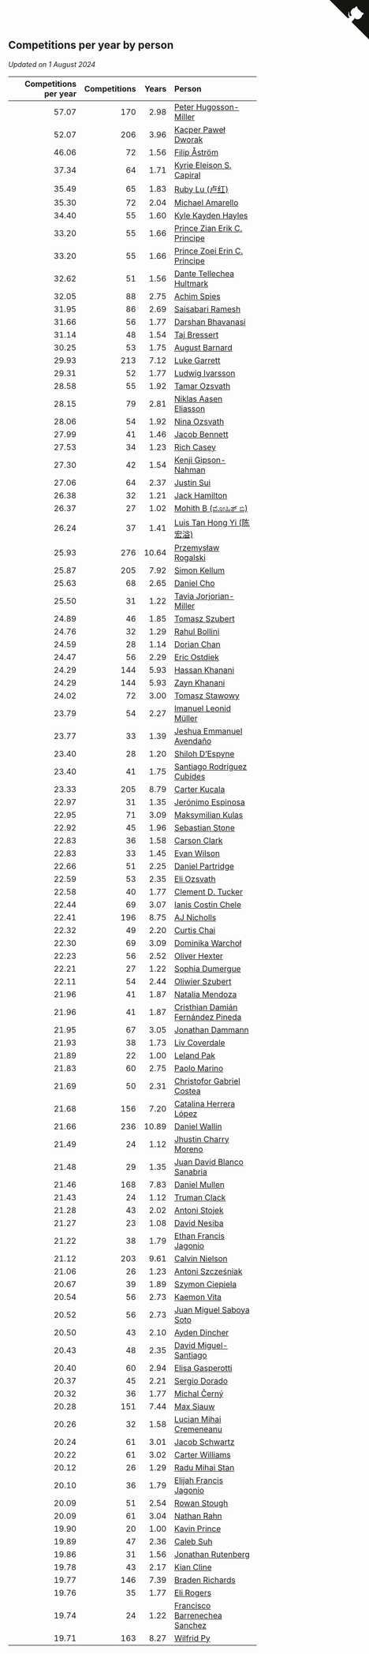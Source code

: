 ## Competitions per year by person

*Updated on  1 August 2024*

| Competitions per year | Competitions | Years | Person |
| ---: | ---: | ---: | :--- |
| 57.07 | 170 | 2.98 | [Peter Hugosson-Miller](https://www.worldcubeassociation.org/persons/2021HUGO01) |
| 52.07 | 206 | 3.96 | [Kacper Paweł Dworak](https://www.worldcubeassociation.org/persons/2020DWOR01) |
| 46.06 | 72 | 1.56 | [Filip Åström](https://www.worldcubeassociation.org/persons/2023ASTR01) |
| 37.34 | 64 | 1.71 | [Kyrie Eleison S. Capiral](https://www.worldcubeassociation.org/persons/2022CAPI02) |
| 35.49 | 65 | 1.83 | [Ruby Lu (卢红)](https://www.worldcubeassociation.org/persons/2022LURU01) |
| 35.30 | 72 | 2.04 | [Michael Amarello](https://www.worldcubeassociation.org/persons/2022AMAR09) |
| 34.40 | 55 | 1.60 | [Kyle Kayden Hayles](https://www.worldcubeassociation.org/persons/2022HAYL02) |
| 33.20 | 55 | 1.66 | [Prince Zian Erik C. Principe](https://www.worldcubeassociation.org/persons/2022PRIN08) |
| 33.20 | 55 | 1.66 | [Prince Zoei Erin C. Principe](https://www.worldcubeassociation.org/persons/2022PRIN09) |
| 32.62 | 51 | 1.56 | [Dante Tellechea Hultmark](https://www.worldcubeassociation.org/persons/2023HULT01) |
| 32.05 | 88 | 2.75 | [Achim Spies](https://www.worldcubeassociation.org/persons/2021SPIE01) |
| 31.95 | 86 | 2.69 | [Saisabari Ramesh](https://www.worldcubeassociation.org/persons/2021RAME01) |
| 31.66 | 56 | 1.77 | [Darshan Bhavanasi](https://www.worldcubeassociation.org/persons/2022BHAV01) |
| 31.14 | 48 | 1.54 | [Taj Bressert](https://www.worldcubeassociation.org/persons/2023BRES01) |
| 30.25 | 53 | 1.75 | [August Barnard](https://www.worldcubeassociation.org/persons/2022BARN21) |
| 29.93 | 213 | 7.12 | [Luke Garrett](https://www.worldcubeassociation.org/persons/2017GARR05) |
| 29.31 | 52 | 1.77 | [Ludwig Ivarsson](https://www.worldcubeassociation.org/persons/2022IVAR01) |
| 28.58 | 55 | 1.92 | [Tamar Ozsvath](https://www.worldcubeassociation.org/persons/2022OZSV04) |
| 28.15 | 79 | 2.81 | [Niklas Aasen Eliasson](https://www.worldcubeassociation.org/persons/2021ELIA01) |
| 28.06 | 54 | 1.92 | [Nina Ozsvath](https://www.worldcubeassociation.org/persons/2022OZSV03) |
| 27.99 | 41 | 1.46 | [Jacob Bennett](https://www.worldcubeassociation.org/persons/2023BENN04) |
| 27.53 | 34 | 1.23 | [Rich Casey](https://www.worldcubeassociation.org/persons/2023CASE06) |
| 27.30 | 42 | 1.54 | [Kenji Gipson-Nahman](https://www.worldcubeassociation.org/persons/2023GIPS01) |
| 27.06 | 64 | 2.37 | [Justin Sui](https://www.worldcubeassociation.org/persons/2022SUIJ01) |
| 26.38 | 32 | 1.21 | [Jack Hamilton](https://www.worldcubeassociation.org/persons/2023HAMI08) |
| 26.37 | 27 | 1.02 | [Mohith B (ಮೋಹಿತ್ ಬಿ)](https://www.worldcubeassociation.org/persons/2023BMOH01) |
| 26.24 | 37 | 1.41 | [Luis Tan Hong Yi (陈宏溢)](https://www.worldcubeassociation.org/persons/2023YILU01) |
| 25.93 | 276 | 10.64 | [Przemysław Rogalski](https://www.worldcubeassociation.org/persons/2013ROGA02) |
| 25.87 | 205 | 7.92 | [Simon Kellum](https://www.worldcubeassociation.org/persons/2016KELL12) |
| 25.63 | 68 | 2.65 | [Daniel Cho](https://www.worldcubeassociation.org/persons/2021CHOD01) |
| 25.50 | 31 | 1.22 | [Tavia Jorjorian-Miller](https://www.worldcubeassociation.org/persons/2023JORJ01) |
| 24.89 | 46 | 1.85 | [Tomasz Szubert](https://www.worldcubeassociation.org/persons/2022SZUB02) |
| 24.76 | 32 | 1.29 | [Rahul Bollini](https://www.worldcubeassociation.org/persons/2023BOLL01) |
| 24.59 | 28 | 1.14 | [Dorian Chan](https://www.worldcubeassociation.org/persons/2023DORI01) |
| 24.47 | 56 | 2.29 | [Eric Ostdiek](https://www.worldcubeassociation.org/persons/2022OSTD01) |
| 24.29 | 144 | 5.93 | [Hassan Khanani](https://www.worldcubeassociation.org/persons/2018KHAN26) |
| 24.29 | 144 | 5.93 | [Zayn Khanani](https://www.worldcubeassociation.org/persons/2018KHAN28) |
| 24.02 | 72 | 3.00 | [Tomasz Stawowy](https://www.worldcubeassociation.org/persons/2021STAW01) |
| 23.79 | 54 | 2.27 | [Imanuel Leonid Müller](https://www.worldcubeassociation.org/persons/2022MULL02) |
| 23.77 | 33 | 1.39 | [Jeshua Emmanuel Avendaño](https://www.worldcubeassociation.org/persons/2023AVEN01) |
| 23.40 | 28 | 1.20 | [Shiloh D’Espyne](https://www.worldcubeassociation.org/persons/2023DESP01) |
| 23.40 | 41 | 1.75 | [Santiago Rodríguez Cubides](https://www.worldcubeassociation.org/persons/2022CUBI01) |
| 23.33 | 205 | 8.79 | [Carter Kucala](https://www.worldcubeassociation.org/persons/2015KUCA01) |
| 22.97 | 31 | 1.35 | [Jerónimo Espinosa](https://www.worldcubeassociation.org/persons/2023ESPI07) |
| 22.95 | 71 | 3.09 | [Maksymilian Kulas](https://www.worldcubeassociation.org/persons/2021KULA02) |
| 22.92 | 45 | 1.96 | [Sebastian Stone](https://www.worldcubeassociation.org/persons/2022STON09) |
| 22.83 | 36 | 1.58 | [Carson Clark](https://www.worldcubeassociation.org/persons/2023CLAR02) |
| 22.83 | 33 | 1.45 | [Evan Wilson](https://www.worldcubeassociation.org/persons/2023WILS11) |
| 22.66 | 51 | 2.25 | [Daniel Partridge](https://www.worldcubeassociation.org/persons/2022PART02) |
| 22.59 | 53 | 2.35 | [Eli Ozsvath](https://www.worldcubeassociation.org/persons/2022OZSV01) |
| 22.58 | 40 | 1.77 | [Clement D. Tucker](https://www.worldcubeassociation.org/persons/2022TUCK09) |
| 22.44 | 69 | 3.07 | [Ianis Costin Chele](https://www.worldcubeassociation.org/persons/2021CHEL01) |
| 22.41 | 196 | 8.75 | [AJ Nicholls](https://www.worldcubeassociation.org/persons/2015NICH04) |
| 22.32 | 49 | 2.20 | [Curtis Chai](https://www.worldcubeassociation.org/persons/2022CHAI02) |
| 22.30 | 69 | 3.09 | [Dominika Warchoł](https://www.worldcubeassociation.org/persons/2021WARC01) |
| 22.23 | 56 | 2.52 | [Oliver Hexter](https://www.worldcubeassociation.org/persons/2022HEXT01) |
| 22.21 | 27 | 1.22 | [Sophia Dumergue](https://www.worldcubeassociation.org/persons/2023DUME02) |
| 22.11 | 54 | 2.44 | [Oliwier Szubert](https://www.worldcubeassociation.org/persons/2022SZUB01) |
| 21.96 | 41 | 1.87 | [Natalia Mendoza](https://www.worldcubeassociation.org/persons/2022MEND24) |
| 21.96 | 41 | 1.87 | [Cristhian Damián Fernández Pineda](https://www.worldcubeassociation.org/persons/2022PINE05) |
| 21.95 | 67 | 3.05 | [Jonathan Dammann](https://www.worldcubeassociation.org/persons/2021DAMM01) |
| 21.93 | 38 | 1.73 | [Liv Coverdale](https://www.worldcubeassociation.org/persons/2022COVE02) |
| 21.89 | 22 | 1.00 | [Leland Pak](https://www.worldcubeassociation.org/persons/2023PAKL02) |
| 21.83 | 60 | 2.75 | [Paolo Marino](https://www.worldcubeassociation.org/persons/2021MARI04) |
| 21.69 | 50 | 2.31 | [Christofor Gabriel Costea](https://www.worldcubeassociation.org/persons/2022COST03) |
| 21.68 | 156 | 7.20 | [Catalina Herrera López](https://www.worldcubeassociation.org/persons/2017LOPE31) |
| 21.66 | 236 | 10.89 | [Daniel Wallin](https://www.worldcubeassociation.org/persons/2013WALL03) |
| 21.49 | 24 | 1.12 | [Jhustin Charry Moreno](https://www.worldcubeassociation.org/persons/2023MORE20) |
| 21.48 | 29 | 1.35 | [Juan David Blanco Sanabria](https://www.worldcubeassociation.org/persons/2023SANA04) |
| 21.46 | 168 | 7.83 | [Daniel Mullen](https://www.worldcubeassociation.org/persons/2016MULL04) |
| 21.43 | 24 | 1.12 | [Truman Clack](https://www.worldcubeassociation.org/persons/2023CLAC02) |
| 21.28 | 43 | 2.02 | [Antoni Stojek](https://www.worldcubeassociation.org/persons/2022STOJ03) |
| 21.27 | 23 | 1.08 | [David Nesiba](https://www.worldcubeassociation.org/persons/2023NESI01) |
| 21.22 | 38 | 1.79 | [Ethan Francis Jagonio](https://www.worldcubeassociation.org/persons/2022JAGO03) |
| 21.12 | 203 | 9.61 | [Calvin Nielson](https://www.worldcubeassociation.org/persons/2014NIEL03) |
| 21.06 | 26 | 1.23 | [Antoni Szcześniak](https://www.worldcubeassociation.org/persons/2023SZCZ04) |
| 20.67 | 39 | 1.89 | [Szymon Ciepiela](https://www.worldcubeassociation.org/persons/2022CIEP01) |
| 20.54 | 56 | 2.73 | [Kaemon Vita](https://www.worldcubeassociation.org/persons/2021VITA01) |
| 20.52 | 56 | 2.73 | [Juan Miguel Saboya Soto](https://www.worldcubeassociation.org/persons/2021SOTO01) |
| 20.50 | 43 | 2.10 | [Ayden Dincher](https://www.worldcubeassociation.org/persons/2022DINC01) |
| 20.43 | 48 | 2.35 | [David Miguel-Santiago](https://www.worldcubeassociation.org/persons/2022MIGU02) |
| 20.40 | 60 | 2.94 | [Elisa Gasperotti](https://www.worldcubeassociation.org/persons/2021GASP01) |
| 20.37 | 45 | 2.21 | [Sergio Dorado](https://www.worldcubeassociation.org/persons/2022CORR05) |
| 20.32 | 36 | 1.77 | [Michal Černý](https://www.worldcubeassociation.org/persons/2022CERN03) |
| 20.28 | 151 | 7.44 | [Max Siauw](https://www.worldcubeassociation.org/persons/2017SIAU02) |
| 20.26 | 32 | 1.58 | [Lucian Mihai Cremeneanu](https://www.worldcubeassociation.org/persons/2023CREM01) |
| 20.24 | 61 | 3.01 | [Jacob Schwartz](https://www.worldcubeassociation.org/persons/2021SCHW01) |
| 20.22 | 61 | 3.02 | [Carter Williams](https://www.worldcubeassociation.org/persons/2021WILL06) |
| 20.12 | 26 | 1.29 | [Radu Mihai Stan](https://www.worldcubeassociation.org/persons/2023STAN09) |
| 20.10 | 36 | 1.79 | [Elijah Francis Jagonio](https://www.worldcubeassociation.org/persons/2022JAGO02) |
| 20.09 | 51 | 2.54 | [Rowan Stough](https://www.worldcubeassociation.org/persons/2022STOU01) |
| 20.09 | 61 | 3.04 | [Nathan Rahn](https://www.worldcubeassociation.org/persons/2021RAHN01) |
| 19.90 | 20 | 1.00 | [Kavin Prince](https://www.worldcubeassociation.org/persons/2023PRIN02) |
| 19.89 | 47 | 2.36 | [Caleb Suh](https://www.worldcubeassociation.org/persons/2022SUHC01) |
| 19.86 | 31 | 1.56 | [Jonathan Rutenberg](https://www.worldcubeassociation.org/persons/2023RUTE01) |
| 19.78 | 43 | 2.17 | [Kian Cline](https://www.worldcubeassociation.org/persons/2022CLIN01) |
| 19.77 | 146 | 7.39 | [Braden Richards](https://www.worldcubeassociation.org/persons/2017RICH02) |
| 19.76 | 35 | 1.77 | [Eli Rogers](https://www.worldcubeassociation.org/persons/2022ROGE05) |
| 19.74 | 24 | 1.22 | [Francisco Barrenechea Sanchez](https://www.worldcubeassociation.org/persons/2023SANC31) |
| 19.71 | 163 | 8.27 | [Wilfrid Py](https://www.worldcubeassociation.org/persons/2016PYWI01) |


<a href="https://github.com/jonatanklosko/wca_statistics" class="github-corner" aria-label="View source on Github"><svg width="80" height="80" viewBox="0 0 250 250" style="fill:#151513; color:#fff; position: absolute; top: 0; border: 0; right: 0;" aria-hidden="true"><path d="M0,0 L115,115 L130,115 L142,142 L250,250 L250,0 Z"></path><path d="M128.3,109.0 C113.8,99.7 119.0,89.6 119.0,89.6 C122.0,82.7 120.5,78.6 120.5,78.6 C119.2,72.0 123.4,76.3 123.4,76.3 C127.3,80.9 125.5,87.3 125.5,87.3 C122.9,97.6 130.6,101.9 134.4,103.2" fill="currentColor" style="transform-origin: 130px 106px;" class="octo-arm"></path><path d="M115.0,115.0 C114.9,115.1 118.7,116.5 119.8,115.4 L133.7,101.6 C136.9,99.2 139.9,98.4 142.2,98.6 C133.8,88.0 127.5,74.4 143.8,58.0 C148.5,53.4 154.0,51.2 159.7,51.0 C160.3,49.4 163.2,43.6 171.4,40.1 C171.4,40.1 176.1,42.5 178.8,56.2 C183.1,58.6 187.2,61.8 190.9,65.4 C194.5,69.0 197.7,73.2 200.1,77.6 C213.8,80.2 216.3,84.9 216.3,84.9 C212.7,93.1 206.9,96.0 205.4,96.6 C205.1,102.4 203.0,107.8 198.3,112.5 C181.9,128.9 168.3,122.5 157.7,114.1 C157.9,116.9 156.7,120.9 152.7,124.9 L141.0,136.5 C139.8,137.7 141.6,141.9 141.8,141.8 Z" fill="currentColor" class="octo-body"></path></svg></a><style>.github-corner:hover .octo-arm{animation:octocat-wave 560ms ease-in-out}@keyframes octocat-wave{0%,100%{transform:rotate(0)}20%,60%{transform:rotate(-25deg)}40%,80%{transform:rotate(10deg)}}@media (max-width:500px){.github-corner:hover .octo-arm{animation:none}.github-corner .octo-arm{animation:octocat-wave 560ms ease-in-out}}</style>
